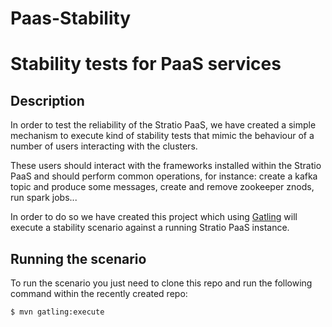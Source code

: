 #  Paas-Stability
# Stability tests for PaaS services

## Description

In order to test the reliability of the Stratio PaaS, we have created a simple mechanism to execute 
kind of stability tests that mimic the behaviour of a number of users interacting with the clusters.

These users should interact with the frameworks installed within the Stratio PaaS and should perform 
common operations, for instance: create a kafka topic and produce some messages, create and remove 
zookeeper znods, run spark jobs...

In order to do so we have created this project which using [Gatling](http://gatling.io/#/) will execute 
a stability scenario against a running Stratio PaaS instance. 

## Running the scenario

To run the scenario you just need to clone this repo and run the following command within the recently
created repo:

```
$ mvn gatling:execute 
```